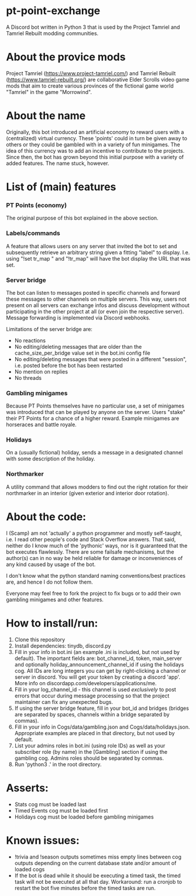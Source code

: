 # pt-point-exchange
A Discord bot written in Python 3 that is used by the Project Tamriel and Tamriel Rebuilt modding communities.

# About the provice mods
Project Tamriel (https://www.project-tamriel.com/) and Tamriel Rebuilt (https://www.tamriel-rebuilt.org/) are collaborative Elder Scrolls video game mods that aim to create various provinces of the fictional game world "Tamriel" in the game "Morrowind".

# About the name
Originally, this bot introduced an artificial economy to reward users with a (centralized) virtual currency.
These 'points' could in turn be given away to others or they could be gambled with in a variety of fun minigames.
The idea of this currency was to add an incentive to contribute to the projects.
Since then, the bot has grown beyond this initial purpose with a variety of added features. The name stuck, however.

# List of (main) features
### PT Points (economy)
The original purpose of this bot explained in the above section.

### Labels/commands
A feature that allows users on any server that invited the bot to set and subsequently retrieve an arbitrary string given a fitting "label" to display.
I.e. using "!set tr_map <url>" and "!tr_map" will have the bot display the URL that was set.

### Server bridge
The bot can listen to messages posted in specific channels and forward these messages to other channels on multiple servers. This way, users not present on all servers can exchange infos and discuss development without participating in the other project at all (or even join the respective server).
Message forwarding is implemented via Discord webhooks.

Limitations of the server bridge are:
* No reactions
* No editing/deleting messages that are older than the cache_size_per_bridge value set in the bot.ini config file
* No editing/deleting messages that were posted in a different "session", i.e. posted before the bot has been restarted
* No mention on replies
* No threads

### Gambling minigames
Because PT Points themselves have no particular use, a set of minigames was introduced that can be played by anyone on the server. Users "stake" their PT Points for a chance of a higher reward. Example minigames are horseraces and battle royale.

### Holidays
On a (usually fictional) holiday, sends a message in a designated channel with some description of the holiday.

### Northmarker
A utility command that allows modders to find out the right rotation for their northmarker in an interior (given exterior and interior door rotation).

# About the code:
I (Scamp) am not 'actually' a python programmer and mostly self-taught, i.e. I read other people's code and Stack Overflow answers. That said, neither do I know much of the 'pythonic' ways, nor is it guaranteed that the bot executes flawlessly. There are some failsafe mechanisms, but the author(s) can in no way be held reliable for damage or inconveniences of any kind caused by usage of the bot.

I don't know what the python standard naming conventions/best practices are, and hence I do not follow them.

Everyone may feel free to fork the project to fix bugs or to add their own gambling minigames and other features.

# How to install/run:
1. Clone this repository
2. Install dependencies: tinydb, discord.py
3. Fill in your info in bot.ini (an example .ini is included, but not used by default). The important fields are: bot_channel_id, token, main_server and optionally holiday_announcement_channel_id if using the holidays cog. All IDs are long integers you can get by right-clicking a channel or server in discord. You will get your token by creating a discord 'app'. More info on discordapp.com/developers/applications/me.
4. Fill in your log_channel_id - this channel is used *exclusively* to post errors that occur during message processing so that the project maintainer can fix any unexpected bugs.
5. If using the server bridge feature, fill in your bot_id and bridges (bridges are separated by spaces, channels within a bridge separated by commas).
6. Fill in your info in Cogs/data/gambling.json and Cogs/data/holidays.json. Appropriate examples are placed in that directory, but not used by default.
7. List your admins roles in bot.ini (using role IDs) as well as your subscriber role (by name) in the [Gambling] section if using the gambling cog. Admins roles should be separated by commas.
8. Run 'python3 .' in the root directory.

# Asserts:
- Stats cog must be loaded last
- Timed Events cog must be loaded first
- Holidays cog must be loaded before gambling minigames

# Known issues:
- !trivia and !season outputs sometimes miss empty lines between cog outputs depending on the current database state and/or amount of loaded cogs
- If the bot is dead while it should be executing a timed task, the timed task will not be executed at all that day. Workaround: run a cronjob to restart the bot five minutes before the timed tasks are run.
